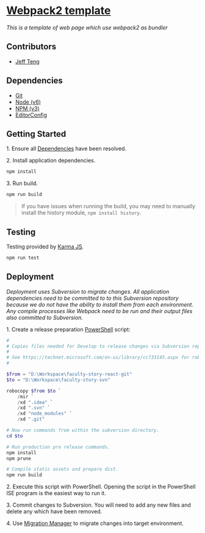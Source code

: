 
# [Webpack2 template](https://teaching-resources.griffith.edu.au/faculty-story/)

*This is a template of web page which use webpack2 as bundler*

## Contributors

* [Jeff Teng](mailto:j.teng@griffith.edu.au)

## Dependencies

* [Git](https://git-scm.com)
* [Node (v6)](https://nodejs.org)
* [NPM (v3)](https://www.npmjs.com)
* [EditorConfig](http://editorconfig.org)

## Getting Started

1\. Ensure all [Dependencies](#dependencies) have been resolved.

2\. Install application dependencies.

```bash
npm install
```

3\. Run build.

```bash
npm run build
```

> If you have issues when running the build, you may need to manually install the history module, `npm install history`.

## Testing

Testing provided by [Karma JS](https://karma-runner.github.io).

```bash
npm run test
```

## Deployment

*Deployment uses Subversion to migrate changes. All application dependencies need to be committed to to this Subversion repository because we do not have the ability to install them from each environment. Any compile processes like Webpack need to be run and their output files also committed to Subversion.*

1\. Create a release preparation [PowerShell](https://msdn.microsoft.com/en-us/powershell/mt173057.aspx) script:

```PowerShell
#
# Copies files needed for Develop to release changes via Subversion repository.
#
# See https://technet.microsoft.com/en-us/library/cc733145.aspx for robocopy docs.
#

$from = "D:\Workspace\faculty-story-react-git"
$to = "D:\Workspace\faculty-story-svn"

robocopy $from $to `
    /mir `
    /xd ".idea" `
    /xd ".svn" `
    /xd "node_modules" `
    /xd ".git"

# Now run commands from within the subversion directory.
cd $to

# Run production pre release commands.
npm install
npm prune

# Compile static assets and prepare dist.
npm run build
```

2\. Execute this script with PowerShell. Opening the script in the PowerShell ISE program is the easiest way to run it.

3\. Commit changes to Subversion. You will need to add any new files and delete any which have been removed.

4\. Use [Migration Manager](https://dsl1.secure.griffith.edu.au/subversion/list-migs.php) to migrate changes into target environment.
